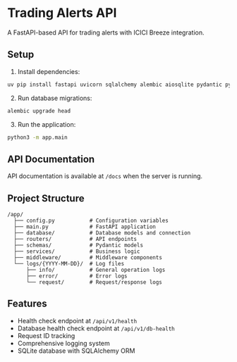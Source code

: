 # Trading Alerts API

A FastAPI-based API for trading alerts with ICICI Breeze integration.

## Setup

1. Install dependencies:
```bash
uv pip install fastapi uvicorn sqlalchemy alembic aiosqlite pydantic python-dotenv
```

2. Run database migrations:
```bash
alembic upgrade head
```

3. Run the application:
```bash
python3 -m app.main
```

## API Documentation

API documentation is available at `/docs` when the server is running.

## Project Structure

```
/app/
  ├── config.py           # Configuration variables
  ├── main.py             # FastAPI application
  ├── database/           # Database models and connection
  ├── routers/            # API endpoints
  ├── schemas/            # Pydantic models
  ├── services/           # Business logic
  ├── middleware/         # Middleware components
  └── logs/{YYYY-MM-DD}/  # Log files
      ├── info/           # General operation logs
      ├── error/          # Error logs
      └── request/        # Request/response logs
```

## Features

- Health check endpoint at `/api/v1/health`
- Database health check endpoint at `/api/v1/db-health`
- Request ID tracking
- Comprehensive logging system
- SQLite database with SQLAlchemy ORM
